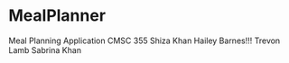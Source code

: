 # MealPlanner
Meal Planning Application CMSC 355
Shiza Khan
Hailey Barnes!!!
Trevon Lamb
Sabrina Khan
